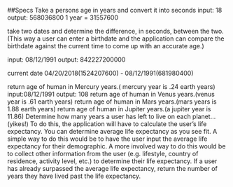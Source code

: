 ##Specs
Take a persons age in years and convert it into seconds
input: 18
output: 568036800
1 year = 31557600

take two dates and determine the difference, in seconds, between the two.(This way a user can enter a birthdate and the application can compare the birthdate against the current time to come up with an accurate age.)

input: 08/12/1991
output: 842227200000

current date 04/20/2018(1524207600) - 08/12/1991(681980400)

return age of human in Mercury years.( mercury year is .24 earth years)
input:08/12/1991
output: 108
return age of human in Venus years.(venus year is .61 earth years)
return age of human in Mars years.(mars years is 1.88 earth years)
return age of human in Jupiter years.(a jupiter year is 11.86)
Determine how many years a user has left to live on each planet… (yikes!) To do this, the
application will have to calculate the user’s life expectancy. You can determine average life
expectancy as you see fit. A simple way to do this would be to have the user input the average
life expectancy for their demographic. A more involved way to do this would be to collect other
information from the user (e.g. lifestyle, country of residence, activity level, etc.) to
determine their life expectancy.
If a user has already surpassed the average life expectancy, return the number of years they
have lived past the life expectancy.
